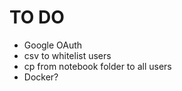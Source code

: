 # TO DO

 * Google OAuth
 * csv to whitelist users
 * cp from notebook folder to all users
 * Docker?
